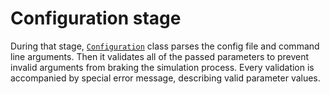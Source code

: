 # Configuration stage



During that stage, [```Configuration```](/developer_manual/class_description/configuration/configuration.md) class parses the config file and command line arguments. 
Then it validates all of the passed parameters to prevent invalid arguments from braking the simulation process.
Every validation is accompanied by special error message, describing valid parameter values.